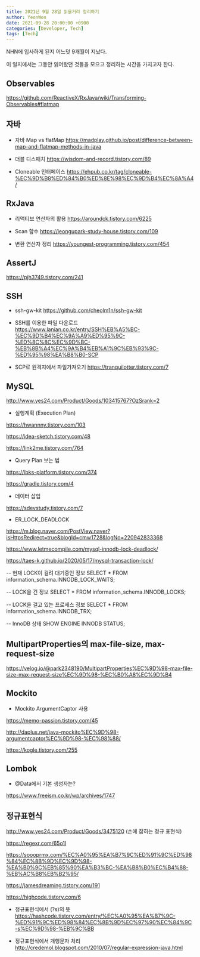 ```yaml
---
title: 2021년 9월 28일 읽을거리 정리하기
author: YeonWon
date: 2021-09-28 20:00:00 +0900
categories: [Developer, Tech]
tags: [Tech]
---
```


NHN에 입사하게 된지 어느덧 9개월이 지났다.

이 일지에서는 그동안 읽어왔던 것들을 모으고 정리하는 시간을 가지고자 한다.


## Observables

https://github.com/ReactiveX/RxJava/wiki/Transforming-Observables#flatmap

## 자바

* 자바 Map vs flatMap
https://madplay.github.io/post/difference-between-map-and-flatmap-methods-in-java

* 더블 디스패치
https://wisdom-and-record.tistory.com/89

* Cloneable 인터페이스
https://ehpub.co.kr/tag/cloneable-%EC%9D%B8%ED%84%B0%ED%8E%98%EC%9D%B4%EC%8A%A4/

## RxJava

* 리액티브 연산자의 활용
https://aroundck.tistory.com/6225

* Scan 함수
https://jeongupark-study-house.tistory.com/109

* 변환 연산자 정리
https://youngest-programming.tistory.com/454


## AssertJ

https://pjh3749.tistory.com/241

## SSH

* ssh-gw-kit
https://github.com/cheolm1n/ssh-gw-kit

* SSH를 이용한 파일 다운로드
https://www.lanian.co.kr/entry/SSH%EB%A5%BC-%EC%9D%B4%EC%9A%A9%ED%95%9C-%ED%8C%8C%EC%9D%BC-%EB%8B%A4%EC%9A%B4%EB%A1%9C%EB%93%9C-%ED%95%98%EA%B8%B0-SCP

* SCP로 원격지에서 파일가져오기
https://tranquilotter.tistory.com/7

## MySQL

http://www.yes24.com/Product/Goods/103415767?OzSrank=2

* 실행계획 (Execution Plan)

https://hwannny.tistory.com/103

https://idea-sketch.tistory.com/48

https://link2me.tistory.com/764

* Query Plan 보는 법

https://ibks-platform.tistory.com/374

https://gradle.tistory.com/4

* 데이터 삽입

https://sdevstudy.tistory.com/7

* ER_LOCK_DEADLOCK

https://m.blog.naver.com/PostView.naver?isHttpsRedirect=true&blogId=cmw1728&logNo=220942833368

https://www.letmecompile.com/mysql-innodb-lock-deadlock/

https://taes-k.github.io/2020/05/17/mysql-transaction-lock/

-- 현재 LOCK이 걸려 대기중인 정보
SELECT * FROM information_schema.INNODB_LOCK_WAITS;

-- LOCK을 건 정보
SELECT * FROM information_schema.INNODB_LOCKS;

-- LOCK을 걸고 있는 프로세스 정보
SELECT * FROM information_schema.INNODB_TRX;

-- InnoDB 상태
SHOW ENGINE INNODB STATUS;


## MultipartProperties의 max-file-size, max-request-size

https://velog.io/@park2348190/MultipartProperties%EC%9D%98-max-file-size-max-request-size%EC%9D%98-%EC%B0%A8%EC%9D%B4


## Mockito

* Mockito ArgumentCaptor 사용

https://memo-passion.tistory.com/45

http://daplus.net/java-mockito%EC%9D%98-argumentcaptor%EC%9D%98-%EC%98%88/

https://kogle.tistory.com/255

## Lombok

* @Data에서 기본 생성자는?

https://www.freeism.co.kr/wp/archives/1747


## 정규표현식

http://www.yes24.com/Product/Goods/3475120 (손에 잡히는 정규 표현식)

https://regexr.com/65o1l

https://soooprmx.com/%EC%A0%95%EA%B7%9C%ED%91%9C%ED%98%84%EC%8B%9D%EC%9D%98-%EA%B0%9C%EB%85%90%EA%B3%BC-%EA%B8%B0%EC%B4%88-%EB%AC%B8%EB%B2%95/

https://jamesdreaming.tistory.com/191

https://highcode.tistory.com/6

* 정규표현식에서 (?s)의 뜻
https://hashcode.tistory.com/entry/%EC%A0%95%EA%B7%9C-%ED%91%9C%ED%98%84%EC%8B%9D%EC%97%90%EC%84%9C-s%EC%9D%98-%EB%9C%BB

* 정규표현식에서 개행문자 처리
http://credemol.blogspot.com/2010/07/regular-expression-java.html
